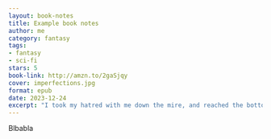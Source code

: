 ```yaml
--- 
layout: book-notes
title: Example book notes
author: me
category: fantasy
tags: 
- fantasy
- sci-fi
stars: 5
book-link: http://amzn.to/2gaSjqy
cover: imperfections.jpg
format: epub
date: 2023-12-24 
excerpt: "I took my hatred with me down the mire, and reached the bottom of the abyss…only to find a shining star."
---
```

Blbabla